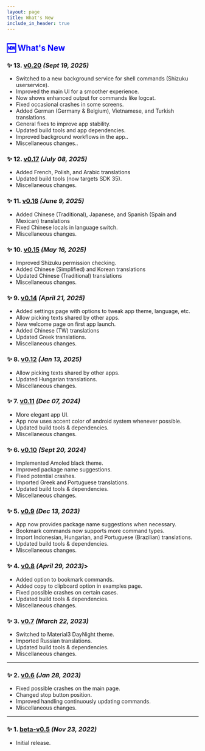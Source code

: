 ```yaml
---
layout: page
title: What's New
include_in_header: true
---
```


<h2 style="color: blue">🆕 What's New</h2>

### ✨ 13. [v0.20](https://gitlab.com/sunilpaulmathew/ashell/-/releases/v0.20) *(Sept 19, 2025)*
- Switched to a new background service for shell commands (Shizuku userservice).
- Improved the main UI for a smoother experience.
- Now shows enhanced output for commands like logcat.
- Fixed occasional crashes in some screens.
- Added German (Germany & Belgium), Vietnamese, and Turkish translations.
- General fixes to improve app stability.
- Updated build tools and app dependencies.
- Improved background workflows in the app..
- Miscellaneous changes..

### ✨ 12. [v0.17](https://gitlab.com/sunilpaulmathew/ashell/-/releases/v0.17) *(July 08, 2025)*
- Added French, Polish, and Arabic translations
- Updated build tools (now targets SDK 35).
- Miscellaneous changes.

### ✨ 11. [v0.16](https://gitlab.com/sunilpaulmathew/ashell/-/releases/v0.16) *(June 9, 2025)*
- Added Chinese (Traditional), Japanese, and Spanish (Spain and Mexican) translations
- Fixed Chinese locals in language switch.
- Miscellaneous changes.

### ✨ 10. [v0.15](https://gitlab.com/sunilpaulmathew/ashell/-/releases/v0.15) *(May 16, 2025)*
- Improved Shizuku permission checking.
- Added Chinese (Simplified) and Korean translations
- Updated Chinese (Traditional) translations
- Miscellaneous changes.

### ✨ 9. [v0.14](https://gitlab.com/sunilpaulmathew/ashell/-/releases/v0.14) *(April 21, 2025)*
- Added settings page with options to tweak app theme, language, etc.
- Allow picking texts shared by other apps.
- New welcome page on first app launch.
- Added Chinese (TW) translations
- Updated Greek translations.
- Miscellaneous changes.

### ✨ 8. [v0.12](https://gitlab.com/sunilpaulmathew/ashell/-/releases/v0.12) *(Jan 13, 2025)*
- Allow picking texts shared by other apps.
- Updated Hungarian translations.
- Miscellaneous changes.

### ✨ 7. [v0.11](https://gitlab.com/sunilpaulmathew/ashell/-/releases/v0.11) *(Dec 07, 2024)*
- More elegant app UI.
- App now uses accent color of android system whenever possible.
- Updated build tools & dependencies.
- Miscellaneous changes.

### ✨ 6. [v0.10](https://gitlab.com/sunilpaulmathew/ashell/-/releases/v0.10) *(Sept 20, 2024)*
- Implemented Amoled black theme.
- Improved package name suggestions.
- Fixed potential crashes.
- Imported Greek and Portuguese translations.
- Updated build tools & dependencies.
- Miscellaneous changes.

### ✨ 5. [v0.9](https://gitlab.com/sunilpaulmathew/ashell/-/releases/v0.9) *(Dec 13, 2023)*
- App now provides package name suggestions when necessary.
- Bookmark commands now supports more command types.
- Import Indonesian, Hungarian, and Portuguese (Brazilian) translations.
- Updated build tools & dependencies.
- Miscellaneous changes.

### ✨ 4. [v0.8](https://gitlab.com/sunilpaulmathew/ashell/-/releases/v0.8) *(April 29, 2023)*>
- Added option to bookmark commands.
- Added copy to clipboard option in examples page.
- Fixed possible crashes on certain cases.
- Updated build tools & dependencies.
- Miscellaneous changes.

### ✨ 3. [v0.7](https://gitlab.com/sunilpaulmathew/ashell/-/releases/v0.7) *(March 22, 2023)*
- Switched to Material3 DayNight theme.
- Imported Russian translations.
- Updated build tools & dependencies.
- Miscellaneous changes.

<hr>

### ✨ 2. [v0.6](https://gitlab.com/sunilpaulmathew/ashell/-/releases/v0.6) *(Jan 28, 2023)*
- Fixed possible crashes on the main page.
- Changed stop button position.
- Improved handling continuously updating commands.
- Miscellaneous changes.

<hr>

### ✨ 1. [beta-v0.5](https://gitlab.com/sunilpaulmathew/ashell/-/releases/v0.5) *(Nov 23, 2022)*
- Initial release.
